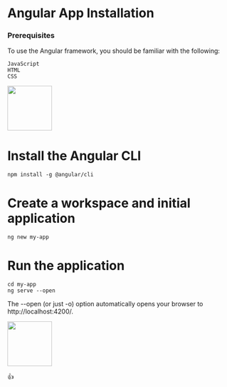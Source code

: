 # Angular App Installation

### Prerequisites

To use the Angular framework, you should be familiar with the following:

    JavaScript
    HTML
    CSS


<img src="https://cdn-images-1.medium.com/max/1200/1*nbJ41jD1-r2Oe6FsLjKaOg.png" width="100" height="100">

# Install the Angular CLI

	npm install -g @angular/cli

# Create a workspace and initial application

	ng new my-app

# Run the application

	cd my-app
	ng serve --open

The --open (or just -o) option automatically opens your browser to http://localhost:4200/.

<img src="https://angular.io/generated/images/guide/setup-local/app-works.png" width="100" height="100">


:+1: